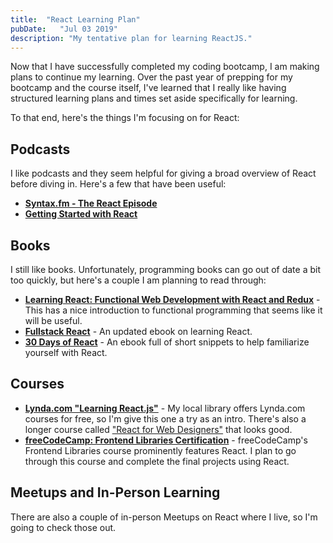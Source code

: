 ```yaml
---
title:  "React Learning Plan"
pubDate:   "Jul 03 2019"
description: "My tentative plan for learning ReactJS."
---
```


Now that I have successfully completed my coding bootcamp, I am making plans to continue my learning. Over the past year of prepping for my bootcamp and the course itself, I've learned that I really like having structured learning plans and times set aside specifically for learning.

To that end, here's the things I'm focusing on for React:


## Podcasts

I like podcasts and they seem helpful for giving a broad overview of React before diving in. Here's a few that have been useful:

- **[Syntax.fm - The React Episode](https://syntax.fm/show/066/the-react-episode)** 
- **[Getting Started with React](https://devchat.tv/react-round-up/rru-001-getting-started-react/)** 

## Books 

I still like books. Unfortunately, programming books can go out of date a bit too quickly, but here's a couple I am planning to read through:

- **[Learning React: Functional Web Development with React and Redux](https://www.amazon.com/Learning-React-Functional-Development-Redux/dp/1491954620)** - This has a nice introduction to functional programming that seems like it will be useful.
- **[Fullstack React](https://www.fullstackreact.com/)** - An updated ebook on learning React.
- **[30 Days of React](https://www.fullstackreact.com/30-days-of-react/)** - An ebook full of short snippets to help familiarize yourself with React.

## Courses

- **[Lynda.com "Learning React.js"](https://www.lynda.com/React-js-tutorials/Learning-React-js/800214-2.html)** - My local library offers Lynda.com courses for free, so I'm give this one a try as an intro. There's also a longer course called ["React for Web Designers"](https://www.lynda.com/React-js-tutorials/React-Web-Designers/5043103-2.html) that looks good.
- **[freeCodeCamp: Frontend Libraries Certification](https://learn.freecodecamp.org/)** - freeCodeCamp's Frontend Libraries course prominently features React. I plan to go through this course and complete the final projects using React.

## Meetups and In-Person Learning 

There are also a couple of in-person Meetups on React where I live, so I'm going to check those out. 